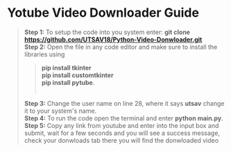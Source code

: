 # Yotube Video Downloader Guide

>**Step 1:** To setup the code into you system enter: **git clone https://github.com/UTSAV18/Python-Video-Donwloader.git** <br>
>**Step 2:** Open the file in any code editor and make sure to install the libraries using 
>> **pip install tkinter** <br>
>> **pip install customtkinter**<br>
>> **pip install pytube**.<br><br>
>
>**Step 3:** Change the user name on line 28, where it says **utsav** change it to your system's name.<br>
>**Step 4:** To run the code open the terminal and enter **python main.py**.<br>
>**Step 5:** Copy any link from youtube and enter into the input box and submit, wait for a few seconds and you will see a success message, check your donwloads tab there you will find the donwloaded video
